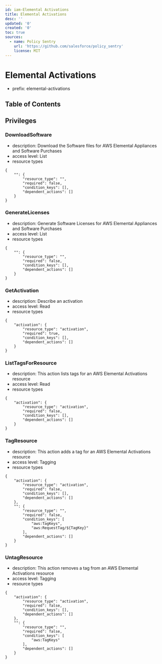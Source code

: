 ```yaml
---
id: iam-Elemental Activations
title: Elemental Activations
desc: ''
updated: '0'
created: '0'
toc: true
sources:
  - name: Policy Sentry
    url: 'https://github.com/salesforce/policy_sentry'
    license: MIT
---
```

# Elemental Activations
- prefix: elemental-activations

## Table of Contents

## Privileges
### DownloadSoftware
- description: Download the Software files for AWS Elemental Appliances and Software Purchases
- access level: List
- resource types
```
{
    "": {
        "resource_type": "",
        "required": false,
        "condition_keys": [],
        "dependent_actions": []
    }
}
```
### GenerateLicenses
- description: Generate Software Licenses for AWS Elemental Appliances and Software Purchases
- access level: List
- resource types
```
{
    "": {
        "resource_type": "",
        "required": false,
        "condition_keys": [],
        "dependent_actions": []
    }
}
```
### GetActivation
- description: Describe an activation
- access level: Read
- resource types
```
{
    "activation": {
        "resource_type": "activation",
        "required": true,
        "condition_keys": [],
        "dependent_actions": []
    }
}
```
### ListTagsForResource
- description: This action lists tags for an AWS Elemental Activations resource
- access level: Read
- resource types
```
{
    "activation": {
        "resource_type": "activation",
        "required": false,
        "condition_keys": [],
        "dependent_actions": []
    }
}
```
### TagResource
- description: This action adds a tag for an AWS Elemental Activations resource
- access level: Tagging
- resource types
```
{
    "activation": {
        "resource_type": "activation",
        "required": false,
        "condition_keys": [],
        "dependent_actions": []
    },
    "": {
        "resource_type": "",
        "required": false,
        "condition_keys": [
            "aws:TagKeys",
            "aws:RequestTag/${TagKey}"
        ],
        "dependent_actions": []
    }
}
```
### UntagResource
- description: This action removes a tag from an AWS Elemental Activations resource
- access level: Tagging
- resource types
```
{
    "activation": {
        "resource_type": "activation",
        "required": false,
        "condition_keys": [],
        "dependent_actions": []
    },
    "": {
        "resource_type": "",
        "required": false,
        "condition_keys": [
            "aws:TagKeys"
        ],
        "dependent_actions": []
    }
}
```
